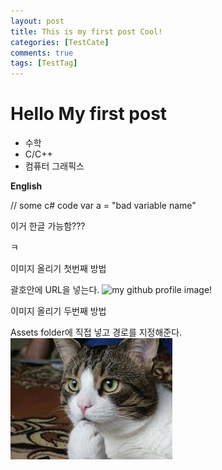 ```yaml
---
layout: post
title: This is my first post Cool!
categories: [TestCate]
comments: true
tags: [TestTag]
---
```


# Hello My first post

- 수학
- C/C++
- 컴퓨터 그래픽스

**English**


// some c# code	
var a = "bad variable name"



이거 한글 가능함???

ㅋ

이미지 올리기 첫번째 방법

괄호안에 URL을 넣는다.
![my github profile image!](https://avatars2.githubusercontent.com/u/16080882?v=3&s=460)


이미지 올리기 두번째  방법

Assets folder에 직접 넣고 경로를 지정해준다.
![Thinking cat](/assets/img/ThinkingCat.jpg)

